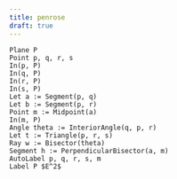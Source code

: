 ```yaml
---
title: penrose
draft: true
---
```


```penrose style="euclidean.style" domain="euclidean.domain" width=800 height=800
Plane P
Point p, q, r, s
In(p, P)
In(q, P)
In(r, P)
In(s, P)
Let a := Segment(p, q)
Let b := Segment(p, r)
Point m := Midpoint(a)
In(m, P)
Angle theta := InteriorAngle(q, p, r)
Let t := Triangle(p, r, s)
Ray w := Bisector(theta)
Segment h := PerpendicularBisector(a, m)
AutoLabel p, q, r, s, m
Label P $E^2$
```
